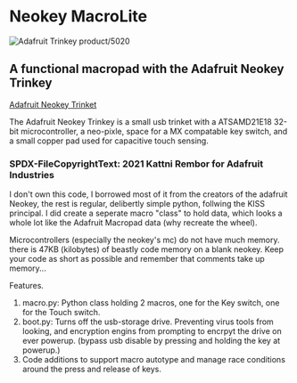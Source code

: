 # Neokey MacroLite

![Adafruit Trinkey product/5020](https://cdn-learn.adafruit.com/assets/assets/000/102/137/small360/adafruit_products_NeoKey_top_angle_key.jpg?1620935658)

## A functional macropad with the Adafruit Neokey Trinkey
<a href="https://www.adafruit.com/product/5020">Adafruit Neokey Trinket</a>

The Adafruit Neokey Trinkey is a small usb trinket with a ATSAMD21E18 32-bit microcontroller, a neo-pixle, space for a MX compatable key switch, and a small copper pad used for capacitive touch sensing.

### SPDX-FileCopyrightText: 2021 Kattni Rembor for Adafruit Industries

I don't own this code, I borrowed most of it from the creators of the adafruit Neokey, the rest is regular, delibertly simple python, follwing the KISS principal.
I did create a seperate macro "class" to hold data, which looks a whole lot like the Adafruit Macropad data (why recreate the wheel).

Microcontrollers (especially the neokey's mc) do not have much memory. there is 47KB (kilobytes) of beastly code memory on a blank neokey. Keep your code as short as possible and remember that comments take up memory...

Features.
1. macro.py: Python class holding 2 macros, one for the Key switch, one for the Touch switch.
2. boot.py: Turns off the usb-storage drive. Preventing virus tools from looking, and encryption engins from prompting to encrpyt the drive on ever powerup. (bypass usb disable by pressing and holding the key at powerup.) 
3. Code additions to support macro autotype and manage race conditions around the press and release of keys.




